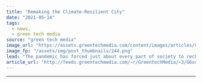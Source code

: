```yaml
---
title: "Remaking the Climate-Resilient City"
date: "2021-05-14"
tags: 
  - news,
  - green tech media
source: "green tech media"
image_url: "https://assets.greentechmedia.com/content/images/articles/Clouds_Over_New_York_City_XL.png"
image_fp: "/assets/img/post_thumbnails/244.png"
lead: "The pandemic has forced just about every part of society to reckon with resilience, but for cities the question is especially urgent. Will the global trend toward urbanization, which has been underway for more than 50 years, change its trajectory? Wi ..."
article_url: "http://feeds.greentechmedia.com/~r/GreentechMedia/~3/G6xdgYV6Ec4/remaking-the-climate-resilient-city"
---
```


---
